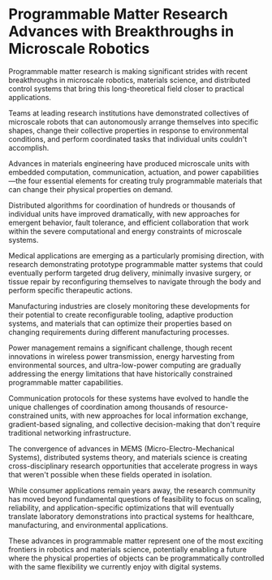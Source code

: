 # Programmable Matter Research Advances with Breakthroughs in Microscale Robotics

Programmable matter research is making significant strides with recent breakthroughs in microscale robotics, materials science, and distributed control systems that bring this long-theoretical field closer to practical applications.

Teams at leading research institutions have demonstrated collectives of microscale robots that can autonomously arrange themselves into specific shapes, change their collective properties in response to environmental conditions, and perform coordinated tasks that individual units couldn't accomplish.

Advances in materials engineering have produced microscale units with embedded computation, communication, actuation, and power capabilities—the four essential elements for creating truly programmable materials that can change their physical properties on demand.

Distributed algorithms for coordination of hundreds or thousands of individual units have improved dramatically, with new approaches for emergent behavior, fault tolerance, and efficient collaboration that work within the severe computational and energy constraints of microscale systems.

Medical applications are emerging as a particularly promising direction, with research demonstrating prototype programmable matter systems that could eventually perform targeted drug delivery, minimally invasive surgery, or tissue repair by reconfiguring themselves to navigate through the body and perform specific therapeutic actions.

Manufacturing industries are closely monitoring these developments for their potential to create reconfigurable tooling, adaptive production systems, and materials that can optimize their properties based on changing requirements during different manufacturing processes.

Power management remains a significant challenge, though recent innovations in wireless power transmission, energy harvesting from environmental sources, and ultra-low-power computing are gradually addressing the energy limitations that have historically constrained programmable matter capabilities.

Communication protocols for these systems have evolved to handle the unique challenges of coordination among thousands of resource-constrained units, with new approaches for local information exchange, gradient-based signaling, and collective decision-making that don't require traditional networking infrastructure.

The convergence of advances in MEMS (Micro-Electro-Mechanical Systems), distributed systems theory, and materials science is creating cross-disciplinary research opportunities that accelerate progress in ways that weren't possible when these fields operated in isolation.

While consumer applications remain years away, the research community has moved beyond fundamental questions of feasibility to focus on scaling, reliability, and application-specific optimizations that will eventually translate laboratory demonstrations into practical systems for healthcare, manufacturing, and environmental applications.

These advances in programmable matter represent one of the most exciting frontiers in robotics and materials science, potentially enabling a future where the physical properties of objects can be programmatically controlled with the same flexibility we currently enjoy with digital systems.